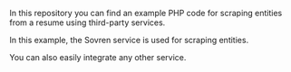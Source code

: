 In this repository you can find an example PHP code for scraping entities from a resume using third-party services.

In this example, the Sovren service is used for scraping entities.

You can also easily integrate any other service.
